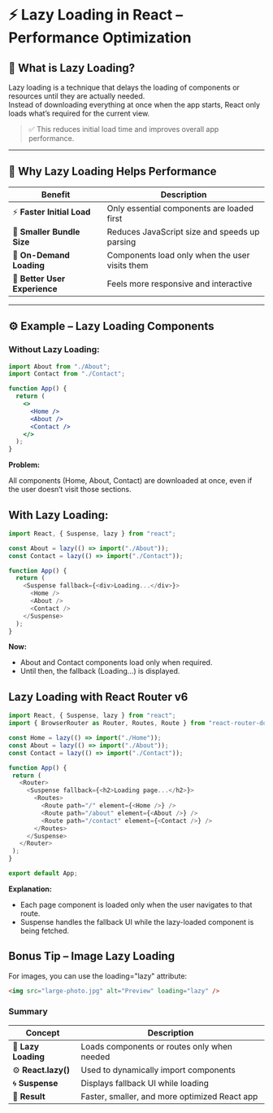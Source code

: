 # ⚡ Lazy Loading in React – Performance Optimization

## 🧠 What is Lazy Loading?
Lazy loading is a technique that delays the loading of components or resources until they are actually needed.  
Instead of downloading everything at once when the app starts, React only loads what’s required for the current view.

> ✅ This reduces initial load time and improves overall app performance.

---

## 🚀 Why Lazy Loading Helps Performance
| Benefit | Description |
|----------|--------------|
| ⚡ **Faster Initial Load** | Only essential components are loaded first |
| 💾 **Smaller Bundle Size** | Reduces JavaScript size and speeds up parsing |
| 🧩 **On-Demand Loading** | Components load only when the user visits them |
| 🧠 **Better User Experience** | Feels more responsive and interactive |

---

## ⚙️ Example – Lazy Loading Components

### Without Lazy Loading:
```jsx
import About from "./About";
import Contact from "./Contact";

function App() {
  return (
    <>
      <Home />
      <About />
      <Contact />
    </>
  );
}
```
**Problem:**

All components (Home, About, Contact) are downloaded at once, even if the user doesn’t visit those sections.

## With Lazy Loading:
```js
import React, { Suspense, lazy } from "react";

const About = lazy(() => import("./About"));
const Contact = lazy(() => import("./Contact"));

function App() {
  return (
    <Suspense fallback={<div>Loading...</div>}>
      <Home />
      <About />
      <Contact />
    </Suspense>
  );
}
```
**Now:**
 - About and Contact components load only when required.
 - Until then, the fallback (Loading...) is displayed.

 ## Lazy Loading with React Router v6
 ```js
 import React, { Suspense, lazy } from "react";
import { BrowserRouter as Router, Routes, Route } from "react-router-dom";

const Home = lazy(() => import("./Home"));
const About = lazy(() => import("./About"));
const Contact = lazy(() => import("./Contact"));

function App() {
  return (
    <Router>
      <Suspense fallback={<h2>Loading page...</h2>}>
        <Routes>
          <Route path="/" element={<Home />} />
          <Route path="/about" element={<About />} />
          <Route path="/contact" element={<Contact />} />
        </Routes>
      </Suspense>
    </Router>
  );
}

export default App;
```
**Explanation:**
 - Each page component is loaded only when the user navigates to that route.
 - Suspense handles the fallback UI while the lazy-loaded component is being fetched.

## Bonus Tip – Image Lazy Loading

For images, you can use the loading="lazy" attribute:
```html
<img src="large-photo.jpg" alt="Preview" loading="lazy" />

```
### Summary
| Concept             | Description                                   |
| ------------------- | --------------------------------------------- |
| 🧱 **Lazy Loading** | Loads components or routes only when needed   |
| ⚙️ **React.lazy()** | Used to dynamically import components         |
| 🌀 **Suspense**     | Displays fallback UI while loading            |
| 🚀 **Result**       | Faster, smaller, and more optimized React app |
